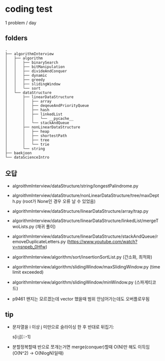 # coding test

1 problem / day

## folders

```
.
├── algorithmInterview
│   ├── algorithm
│   │   ├── binarySearch
│   │   ├── bitManipulation
│   │   ├── divideAndConquer
│   │   ├── dynamic
│   │   ├── greedy
│   │   ├── slidingWindow
│   │   └── sort
│   └── dataStructure
│       ├── linearDataStructure
│       │   ├── array
│       │   ├── deqeueAndPriorityQueue
│       │   ├── hash
│       │   ├── linkedList
│       │   │   └── __pycache__
│       │   └── stackAndQueue
│       ├── nonLinearDataStructure
│       │   ├── heap
│       │   ├── shortestPath
│       │   ├── tree
│       │   └── trie
│       └── string
├── baekjoon
└── dataScienceIntro
```

## 오답

- algroithmInterview/dataStructure/string/longestPalindrome.py

- algroithmInterview/dataStructure/nonLinearDataStructure/tree/maxDepth.py (root가 None인 경우 오류 날 수 있었음)

- algorithmInterview/dataStructure/linearDataStructure/array/trap.py

- algorithmInterview/dataStructure/linearDataStructure/linkedList/mergeTwoLists.py (재귀 풀이)

- algorithmInterview/dataStructure/linearDataStructure/stackAndQueue/removeDuplicateLetters.py (https://www.youtube.com/watch?v=nsnpeb_0Hfw)

- algorithmInterview/algorithm/sort/insertionSortList.py (간소화, 최적화)

- algorithmInterview/algorithm/slidingWindow/maxSlidingWindow.py (time limit exceeded)

- algorithmInterview/algorithm/slidingWindow/minWindow.py (스파게티코드)

- p9461 왠지는 모르겠는데 vector<long long> 했을때 범위 안넘어가는데도 오버플로우됨

## tip

- 문자열을 i 이상 j 미만으로 슬라이싱 한 후 반대로 뒤집기:

  s[i:j][::-1]

- 분할정복할때 반으로 쪼개는거면 merge(conquer)할때 O(N)만 해도 이득임 (O(N^2) -> O(NlogN)일때)
